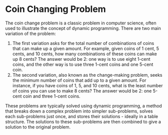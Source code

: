 # Coin Changing Problem

The coin change problem is a classic problem in computer science, often used to illustrate the concept of dynamic programming. There are two main variation of the problem:

1. The first variation asks for the total number of combinations of coins that can make up a given amount. For example, given coins of 1 cent, 5 cents, and 10 cents, how many combinations of these coins can make up 8 cents? The answer would be 2: one way is to use eight 1-cent coins, and the other way is to use three 1-cent coins and one 5-cent coin.
2. The second variation, also known as the change-making problem, seeks the minimum number of coins that add up to a given amount. For instance, if you have coins of 1, 5, and 10 cents, what is the least number of coins you can use to make 8 cents? The answer would be 2: one 5-cent coin and three 1-cent coins.

These problems are typically solved using dynamic programming, a method that breaks down a complex problem into simpler sub-problems, solves each sub-problems just once, and stores their solutions - ideally in a table structure. The solutions to these sub-problems are then combined to give a solution to the original problem.
